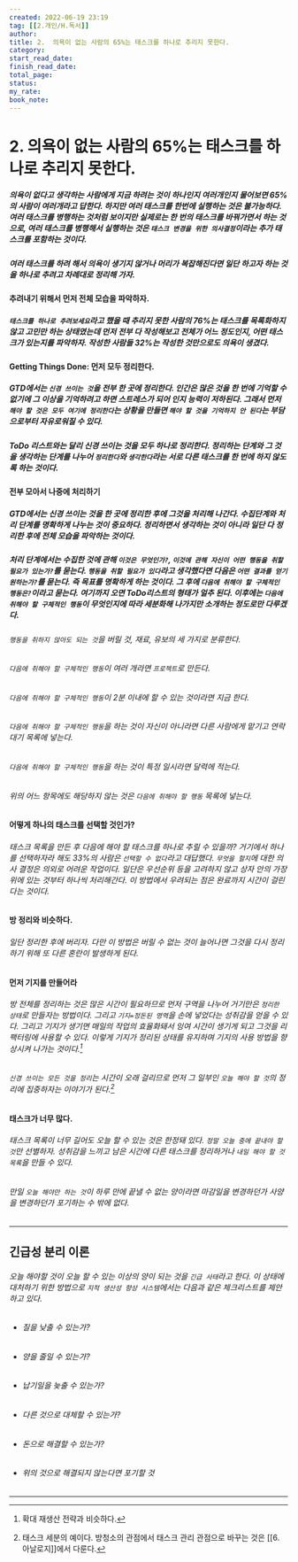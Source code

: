 ```yaml
---
created: 2022-06-19 23:19
tag: [[2.개인/H.독서]]
author:
title: 2.  의욕이 없는 사람의 65%는 태스크를 하나로 추리지 못한다.
category:
start_read_date:
finish_read_date:
total_page:
status:
my_rate: 
book_note:
---
```

# 2.  의욕이 없는 사람의 65%는 태스크를 하나로 추리지 못한다.
##### 의욕이 없다고 생각하는 사람에게 지금 하려는 것이 하나인지 여러개인지 물어보면 65%의 사람이 여러개라고 답한다. 하지만 여러 태스크를 한번에 실행하는 것은 불가능하다. 여러 태스크를 병행하는 것처럼 보이지만 실제로는 한 번의 태스크를 바꿔가면서 하는 것으로, 여러 태스크를 병행해서 실행하는 것은 `태스크 변경을 위한 의사결정`이라는 추가 태스크를 포함하는 것이다.
##### 여러 태스크를 하려 해서 의욕이 생기지 않거나 머리가 복잡해진다면 일단 하고자 하는 것을 하나로 추려고 차례대로 정리해 가자.

#### 추려내기 위해서 먼저 전체 모습을 파악하자.
##### `태스크를 하나로 추려보세요`라고 했을 때 추리지 못한 사람의 76%는 태스크를 목록화하지 않고 고민만 하는 상태였는데 먼저 전부 다 작성해보고 전체가 어느 정도인지, 어떤 태스크가 있는지를 파악하자. 작성한 사람들 32%는 작성한 것만으로도 의욕이 생겼다.

#### Getting Things Done: 먼저 모두 정리한다.
##### GTD에서는 `신경 쓰이는 것`을 전부 한 곳에 정리한다. 인간은 많은 것을 한 번에 기억할 수 없기에 그 이상을 기억하려고 하면 스트레스가 되어 인지 능력이 저하된다. 그래서 먼저 `해야 할 것은 모두 여기에 정리한다`는 상황을 만들면 `해야 할 것을 기억하지 안 된다`는 부담으로부터 자유로워질 수 있다.
##### ToDo 리스트와는 달리 신경 쓰이는 것을 모두 하나로 정리한다. 정리하는 단계와 그 것을 생각하는 단계를 나누어 `정리한다`와 `생각한다`라는 서로 다른 태스크를 한 번에 하지 않도록 하는 것이다.

#### 전부 모아서 나중에 처리하기
##### GTD에서는 신경 쓰이는 것을 한 곳에 정리한 후에 그것을 처리해 나간다. 수집단계와 처리 단계를 명확하게 나누는 것이 중요하다. 정리하면서 생각하는 것이 아니라 일단 다 정리한 후에 전체 모습을 파악하는 것이다.

##### 처리 단계에서는 수집한 것에 관해 `이것은 무엇인가?`, `이것에 관해 자신이 어떤 행동을 취할 필요가 있는가?`를 묻는다. `행동을 취할 필요가 있다`라고 생각했다면 다음은 `어떤 결과를 얻기 원하는가?`를 묻는다. 즉 목표를 명확하게 하는 것이다. 그 후에 `다음에 취해야 할 구체적인 행동은?`이라고 묻는다. 여기까지 오면 ToDo리스트의 형태가 얼추 된다.  이후에는 `다음에 취해야 할 구체적인 행동`이 무엇인지에 따라 세분화해 나가지만 소개하는 정도로만 다루겠다.
######  `행동을 취하지 않아도 되는 것`을 버릴 것, 재료, 유보의 세 가지로 분류한다.
###### `다음에 취해야 할 구체적인 행동`이 여러 개라면 `프로젝트`로 만든다.
###### `다음에 취해야 할 구체적인 행동`이 2분 이내에 할 수 있는 것이라면 지금 한다.
###### `다음에 취해야 할 구체적인 행동`을 하는 것이 자신이 아니라면 다른 사람에게 맡기고 연락 대기 목록에 넣는다.
###### `다음에 취해야 할 구체적인 행동`을 하는 것이 특정 일시라면 달력에 적는다.
###### 위의 어느 항목에도 해당하지 않는 것은 `다음에 취해야 할 행동` 목록에 넣는다.

#### 어떻게 하나의 태스크를 선택할 것인가?
###### 태스크 목록을 만든 후 다음에 해야 할 태스크를 하나로 추릴 수 있을까? 거기에서 하나를 선택하자라 해도 33%의 사람은 `선택할 수 없다`라고 대답했다. `무엇을 할지`에 대한 의사 결정은 의외로 어려운 작업이다. 일단은 우선순위 등을 고려하지 않고 상자 안의 가장 위에 있는 것부터 하나씩 처리해간다. 이 방법에서 우려되는 점은 완료까지 시간이 걸린다는 것이다.

#### 방 정리와 비슷하다.
###### 일단 정리한 후에 버리자. 다만 이 방법은 버릴 수 없는 것이 늘어나면 그것을 다시 정리하기 위해 또 다른 혼란이 발생하게 된다.

#### 먼저 기지를 만들어라
###### 방 전체를 정리하는 것은 많은 시간이 필요하므로 먼저 구역을 나누어 거기만은 `정리한 상태`로 만들자는 방법이다. 그리고 `기지=정돈된 영역`을 손에 넣었다는 성취감을 얻을 수 있다. 그리고 기지가 생기면 매일의 작업의 효율화돼서 잉여 시간이 생기게 되고 그것을 리팩터링에 사용할 수 있다. 이렇게 기지가 정리된 상태를 유지하며 기지의 사용 방법을 향상시켜 나가는 것이다.[^1]

###### `신경 쓰이는 모든 것을 정리`는 시간이 오래 걸리므로 먼저 그 일부인 `오늘 해야 할 것`의 정리에 집중하자는 이야기가 된다.[^2]

#### 태스크가 너무 많다.
###### 태스크 목록이 너무 길어도 오늘 할 수 있는 것은 한정돼 있다. `정말 오늘 중에 끝내야 할 것`만 선별하자. 성취감을 느끼고 남은 시간에 다른 태스크를 정리하거나 `내일 해야 할 것 목록`을 만들 수 있다.
###### 만일 `오늘 해야만 하는 것`이 하루 만에 끝낼 수 없는 양이라면 마감일을 변경하던가 사양을 변경하던가 포기하는 수 밖에 없다.

---
## 긴급성 분리 이론

###### 오늘 해야할 것이 오늘 할 수 있는 이상의 양이 되는 것을 `긴급 사태`라고 한다. 이 상태에 대처하기 위한 방법으로 `지적 생산성 향상 시스템`에서는 다음과 같은 체크리스트를 제안하고 있다.
- ###### 질을 낮출 수 있는가?
- ###### 양을 줄일 수 있는가?
- ###### 납기일을 늦출 수 있는가?
- ###### 다른 것으로 대체할 수 있는가?
- ###### 돈으로 해결할 수 있는가?
- ###### 위의 것으로 해결되지 않는다면 포기할 것
- ---


[^1]: 확대 재생산 전략과 비슷하다. 
[^2]: 태스크 세분의 예이다. 방청소의 관점에서 태스크 관리 관점으로 바꾸는 것은 [[6. 아날로지]]에서 다룬다.
